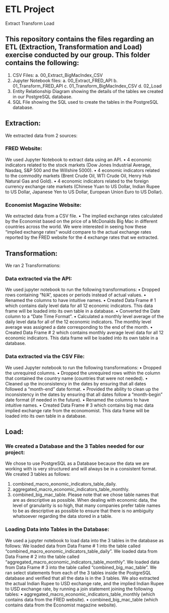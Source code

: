# ETL Project
Extract Transform Load 
 

## This repository contains the files regarding an ETL (Extraction, Transformation and Load) exercise conducted by our group. This folder contains the following:
1.	CSV Files:
a.	00_Extract_BigMacIndex_CSV
2.	Jupyter Notebook files:
a.	00_Extract_FRED_API
b.	01_Transform_FRED_API
c.	01_Transform_BigMacIndex_CSV
d.	02_Load
3.	Entity Relationship Diagram showing the details of the tables we created in our PostgreSQL database.
4.	SQL File showing the SQL used to create the tables in the PostgreSQL database.


## Extraction:
We extracted data from 2 sources:
### FRED Website: 
We used Jupyter Notebook to extract data using an API. 
•	4 economic indicators related to the stock markets (Dow Jones Industrial Average, Nasdaq, S&P 500 and the Willshire 5000).
•	4 economic indicators related to the commodity markets (Brent Crude Oil, WTI Crude Oil, Henry Hub Natural Gas and Gold).
•	4 economic indicators related to the foreign currency exchange rate markets (Chinese Yuan to US Dollar, Indian Rupee to US Dollar, Japanese Yen to US Dollar, European Union Euro to US Dollar).
### Economist Magazine Website:
We extracted data from a CSV file.
•	The implied exchange rates calculated by the Economist based on the price of a McDonalds Big Mac in different countries across the world. We were interested in seeing how these “implied exchange rates” would compare to the actual exchange rates reported by the FRED website for the 4 exchange rates that we extracted. 


## Transformation:
We ran 2 Transformations:
### Data extracted via the API:
We used jupyter notebook to run the following transformations:
•	Dropped rows containing “N/A”, spaces or periods instead of actual values.
•	Renamed the columns to have intuitive names.
•	Created Data Frame # 1 which contains daily level data for all 12 economic indicators. This data frame will be loaded into its own table in a database.
•	Converted the Date column to a “Date Time Format”.
•	Calculated a monthly level average of the daily level data for all of the 12 economic indicators. The monthly level average was assigned a date corresponding to the end of the month.
•	Created Data Frame # 2 which contains monthly average level data for all 12 economic indicators. This data frame will be loaded into its own table in a database.
### Data extracted via the CSV File:
We used Jupyter notebook to run the following transformations:
•	Dropped the unrequired columns.
•	Dropped the unrequired rows within the column that contained the country name (countries that were not needed).
•	Cleaned up the inconsistency in the dates by ensuring that all dates followed a “month-end” date format.
•	Provided the ability to clean up the inconsistency in the dates by ensuring that all dates follow a “month-begin” date format (if needed in the future).
•	Renamed the columns to have intuitive names.
•	Created Data Frame # 3 which contains big mac data implied exchange rate from the economomist. This data frame will be loaded into its own table in a database.
## Load:
### We created a Database and the 3 Tables needed for our project:
We chose to use PostgreSQL as a Database because the data we are working with is very structured and will always be in a consistent format.
We created 3 tables as follows:
1.	combined_macro_eonomic_indicators_table_daily.
2.	aggregated_macro_economic_indicators_table_monthly.
3.	combined_big_mac_table.
Please note that we chose table names that are as descriptive as possible. When dealing with economic data, the level of granularity is so high, that many companies prefer table names to be as descriptive as possible to ensure that there is no ambiguity whatsoever regarding the data stored in a table. 
### Loading Data into Tables in the Database:
We used a jupyter notebook to load data into the 3 tables in the database as follows:
We loaded data from Data Frame # 1 into the table called “combined_macro_eonomic_indicators_table_daily”.
We loaded data from Data Frame # 2 into the table called “aggregated_macro_economic_indicators_table_monthly”.
We loaded data from Data Frame # 3 into the table called “combined_big_mac_table”.
We ran select statements from each of the 3 tables inside the PostgreSQL database and verified that all the data is in the 3 tables.
We also extracted the actual Indian Rupee to USD exchange rate, and the implied Indian Rupee to USD exchange rate, by running a join statement joining the following tables:
•	aggregated_macro_economic_indicators_table_monthly (which contains data from the FRED website).
•	combined_big_mac_table (which contains data from the Economist magazine website).



